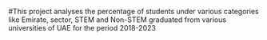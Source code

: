 #This project analyses the percentage of students under various categories like Emirate, sector, STEM and Non-STEM graduated from various universities of UAE for the period 2018-2023
